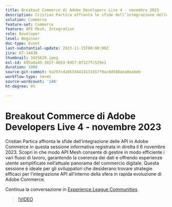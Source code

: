 ```yaml
---
title: Breakout Commerce di Adobe Developers Live 4 - novembre 2023
description: Cristian Partica affronta le sfide dell’integrazione delle API in Adobe Commerce in questa sessione informativa registrata in diretta il 6 novembre 2023. Scopri in che modo API Mesh consente di gestire in modo efficiente i vari flussi di lavoro, garantendo la coerenza dei dati e offrendo esperienze utente semplificate nell’attuale panorama del commercio digitale. Questa sessione è ideale per gli sviluppatori che desiderano trovare strategie efficaci per l’integrazione API all’interno della sfera in rapida evoluzione di Adobe Commerce.
solution: Commerce
feature-set: Commerce
feature: API Mesh, Integration
role: Developer
level: Beginner
doc-type: Event
last-substantial-update: 2023-11-15T00:00:00Z
jira: KT-14430
thumbnail: 3425628.jpeg
exl-id: 895a6a45-381f-4653-9957-0f127fc529e1
duration: 1909
source-git-commit: 9a297cda953d4414131657f9ac84580aea0eabeb
workflow-type: tm+mt
source-wordcount: '148'
ht-degree: 0%

---
```


# Breakout Commerce di Adobe Developers Live 4 - novembre 2023

Cristian Partica affronta le sfide dell’integrazione delle API in Adobe Commerce in questa sessione informativa registrata in diretta il 6 novembre 2023. Scopri in che modo API Mesh consente di gestire in modo efficiente i vari flussi di lavoro, garantendo la coerenza dei dati e offrendo esperienze utente semplificate nell’attuale panorama del commercio digitale. Questa sessione è ideale per gli sviluppatori che desiderano trovare strategie efficaci per l’integrazione API all’interno della sfera in rapida evoluzione di Adobe Commerce.

Continua la conversazione in [Experience League Communities](https://adobe.ly/3ttN8tz).

>[!VIDEO](https://video.tv.adobe.com/v/3425628/?learn=on)
